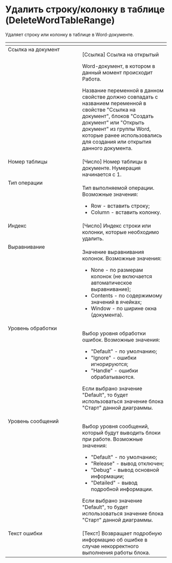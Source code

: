 # Удалить строку/колонку в таблице (DeleteWordTableRange)

Удаляет строку или колонку в таблице в Word-документе.

<table data-header-hidden><thead><tr><th width="264" valign="top"></th><th width="299" valign="top"></th></tr></thead><tbody><tr><td valign="top">Ссылка на документ</td><td valign="top"><p>[Ссылка] Ссылка на открытый </p><p>Word-документ, в котором в данный момент происходит Работа. </p><p></p><p>Название переменной в данном свойстве должно совпадать с названием переменной в свойстве "Ссылка на документ", блоков "Создать документ" или "Открыть документ" из группы Word, которые ранее использовались для создания или открытия данного документа.</p></td></tr><tr><td valign="top">Номер таблицы</td><td valign="top">[Число] Номер таблицы в документе. Нумерация начинается с 1.</td></tr><tr><td valign="top">Тип операции</td><td valign="top"><p>Тип выполняемой операции. Возможные значения: </p><ul><li>Row - вставить строку; </li><li>Column - вставить колонку.</li></ul></td></tr><tr><td valign="top">Индекс</td><td valign="top">[Число] Индекс строки или колонки, которые необходимо удалить.</td></tr><tr><td valign="top">Выравнивание</td><td valign="top"><p>Значение выравнивания колонок. Возможные значения: </p><ul><li>None - по размерам колонок (не включается автоматическое выравнивание); </li><li>Contents - по содержимому значений в ячейках; </li><li>Window - по ширине окна (документа).</li></ul></td></tr><tr><td valign="top">Уровень обработки</td><td valign="top"><p>Выбор уровня обработки ошибок. Возможные значения: </p><ul><li>"Default" - по умолчанию; </li><li>"Ignore" - ошибки игнорируются; </li><li>"Handle" - ошибки обрабатываются. </li></ul><p>Если выбрано значение "Default", то будет использоваться значение блока "Старт" данной диаграммы.</p></td></tr><tr><td valign="top">Уровень сообщений</td><td valign="top"><p>Выбор уровня сообщений, который будут выводить блоки при работе. Возможные значения: </p><ul><li>"Default" - по умолчанию; </li><li>"Release" - вывод отключен; </li><li>"Debug" - вывод основной информации; </li><li>"Detailed" - вывод подробной информации. </li></ul><p>Если выбрано значение "Default", то будет использоваться значение блока "Старт" данной диаграммы.</p></td></tr><tr><td valign="top">Текст ошибки</td><td valign="top">[Текст] Возвращает подробную информацию об ошибке в случае некорректного выполнения работы блока.</td></tr></tbody></table>

